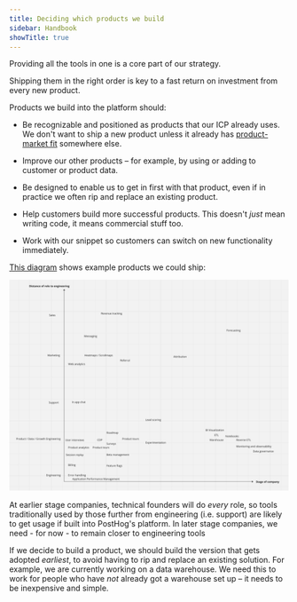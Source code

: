 ```yaml
---
title: Deciding which products we build
sidebar: Handbook
showTitle: true
---
```


Providing all the tools in one is a core part of our strategy.

Shipping them in the right order is key to a fast return on investment from every new product.

Products we build into the platform should:

* Be recognizable and positioned as products that our ICP already uses. We don't want to ship a new product unless it already has [product-market fit](/blog/product-market-fit-game) somewhere else. 

* Improve our other products – for example, by using or adding to customer or product data.

* Be designed to enable us to get in first with that product, even if in practice we often rip and replace an existing product.

* Help customers build more successful products. This doesn't _just_ mean writing code, it means commercial stuff too.

* Work with our snippet so customers can switch on new functionality immediately.

[This diagram](https://miro.com/app/board/uXjVMF-MT74=/?share_link_id=847485164707) shows example products we could ship:

![a diagram showing which products we could build in which order](../images/product-order.png)

At earlier stage companies, technical founders will do _every_ role, so tools traditionally used by those further from engineering (i.e. support) are likely to get usage if built into PostHog's platform. In later stage companies, we need - for now - to remain closer to engineering tools

If we decide to build a product, we should build the version that gets adopted _earliest_, to avoid having to rip and replace an existing solution. For example, we are currently working on a data warehouse. We need this to work for people who have _not_ already got a warehouse set up – it needs to be inexpensive and simple.